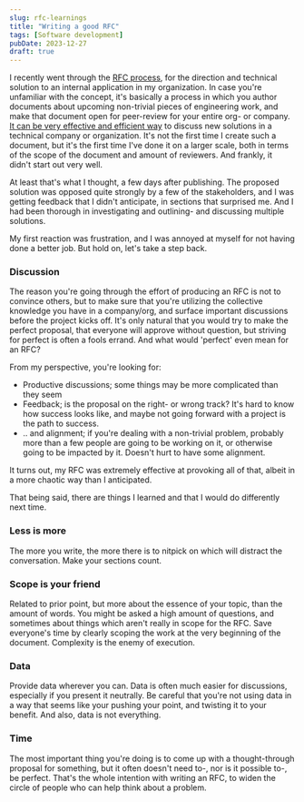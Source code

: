 ```yaml
---
slug: rfc-learnings
title: "Writing a good RFC"
tags: [Software development]
pubDate: 2023-12-27
draft: true
---
```


I recently went through the [RFC process](https://en.wikipedia.org/wiki/Request_for_Comments), for the direction and technical solution to an internal application in my organization. In case you're unfamiliar with the concept, it's basically a process in which you author documents about upcoming non-trivial pieces of engineering work, and make that document open for peer-review for your entire org- or company. [It can be very effective and efficient way](https://blog.pragmaticengineer.com/scaling-engineering-teams-via-writing-things-down-rfcs/) to discuss new solutions in a technical company or organization. It's not the first time I create such a document, but it's the first time I've done it on a larger scale, both in terms of the scope of the document and amount of reviewers. And frankly, it didn't start out very well.

At least that's what I thought, a few days after publishing. The proposed solution was opposed quite strongly by a few of the stakeholders, and I was getting feedback that I didn't anticipate, in sections that surprised me. And I had been thorough in investigating and outlining- and discussing multiple solutions.

My first reaction was frustration, and I was annoyed at myself for not having done a better job. But hold on, let's take a step back.

### Discussion

The reason you're going through the effort of producing an RFC is not to convince others, but to make sure that you're utilizing the collective knowledge you have in a company/org, and surface important discussions before the project kicks off. It's only natural that you would try to make the perfect proposal, that everyone will approve without question, but striving for perfect is often a fools errand. And what would 'perfect' even mean for an RFC?

From my perspective, you're looking for:

- Productive discussions; some things may be more complicated than they seem
- Feedback; is the proposal on the right- or wrong track? It's hard to know how success looks like, and maybe not going forward with a project is the path to success.
- .. and alignment; if you're dealing with a non-trivial problem, probably more than a few people are going to be working on it, or otherwise going to be impacted by it. Doesn't hurt to have some alignment.

It turns out, my RFC was extremely effective at provoking all of that, albeit in a more chaotic way than I anticipated.

That being said, there are things I learned and that I would do differently next time.

### Less is more

The more you write, the more there is to nitpick on which will distract the conversation. Make your sections count.

### Scope is your friend

Related to prior point, but more about the essence of your topic, than the amount of words.
You might be asked a high amount of questions, and sometimes about things which aren't really in scope for the RFC. Save everyone's time by clearly scoping the work at the very beginning of the document.
Complexity is the enemy of execution.

### Data

Provide data wherever you can. Data is often much easier for discussions, especially if you present it neutrally. Be careful that you're not using data in a way that seems like your pushing your point, and twisting it to your benefit.
And also, data is not everything.

### Time

The most important thing you're doing is to come up with a thought-through proposal for something, but it often doesn't need to-, nor is it possible to-, be perfect. That's the whole intention with writing an RFC, to widen the circle of people who can help think about a problem.
